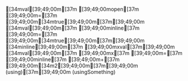 [34mval[39;49;00m[37m [39;49;00mopen[37m [39;49;00m=[37m [39;49;00m[34mtrue[39;49;00m[37m[39;49;00m
[34mval[39;49;00m[37m [39;49;00minline[37m [39;49;00m=[37m [39;49;00m[34mtrue[39;49;00m[37m[39;49;00m
[34minline[39;49;00m[37m [39;49;00mxval[37m[39;49;00m
[34mval[39;49;00m[37m [39;49;00mx[37m [39;49;00m=[37m [39;49;00minline[37m [39;49;00m+[37m [39;49;00m[34m2[39;49;00m[37m[39;49;00m
(using)[37m[39;49;00m
(usingSomething)

